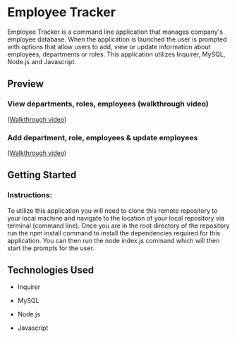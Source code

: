 # **Employee Tracker**

Employee Tracker is a command line application that manages company's employee database. When the application is launched the user is prompted with options that allow users to add, view or update information about employees, departments or roles. This application utilizes Inquirer, MySQL, Node.js and Javascript.

  

## Preview

### View departments, roles, employees (walkthrough video)
([Walkthrough video](https://drive.google.com/file/d/1XyAlKV1wHscamHmrbXagFlDDlBcWkcnT/view))
### Add department, role, employees & update employees
([Walkthrough video](https://drive.google.com/file/d/1P6pyh6Naul1WsD44pNruszSq1Fc4f83F/view))

## Getting Started

  
  

### Instructions:

  

To utilize this application you will need to clone this remote repository to your local machine and navigate to the location of your local repository via terminal (command line). Once you are in the root directory of the repository run the npm install command to install the dependencies required for this application. You can then run the node index.js command which will then start the prompts for the user.

  

## Technologies Used

  

* Inquirer

* MySQL

* Node.js

* Javascript


